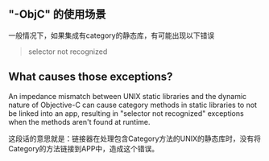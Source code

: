 ## "-ObjC" 的使用场景

一般情况下，如果集成有category的静态库，有可能出现以下错误

>  selector not recognized

## What causes those exceptions?

An impedance mismatch between UNIX static libraries and the dynamic nature of Objective-C can cause category methods in static libraries to not be linked into an app, resulting in "selector not recognized" exceptions when the methods aren't found at runtime.

这段话的意思就是：链接器在处理包含Category方法的UNIX的静态库时，没有将Category的方法链接到APP中，造成这个错误。



